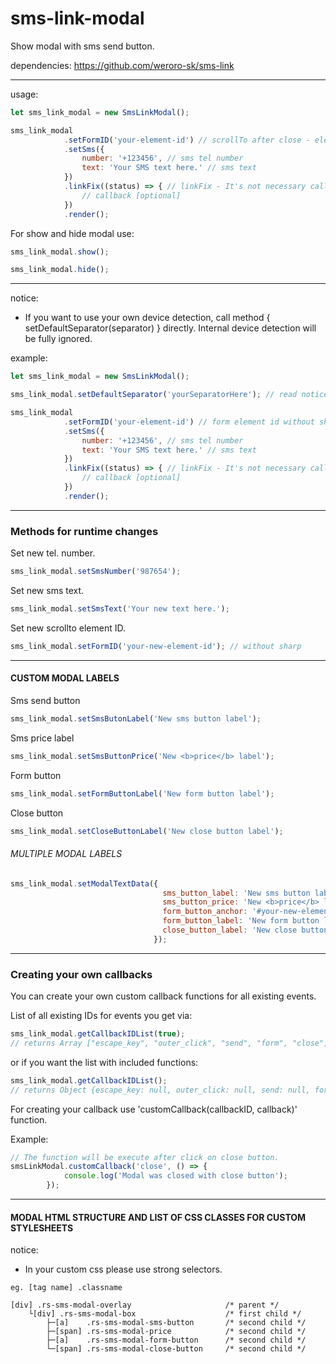 # sms-link-modal
Show modal with sms send button.

dependencies: https://github.com/weroro-sk/sms-link

---
usage: 
```javascript
let sms_link_modal = new SmsLinkModal();

sms_link_modal
            .setFormID('your-element-id') // scrollTo after close - element id
            .setSms({
                number: '+123456', // sms tel number
                text: 'Your SMS text here.' // sms text
            })
            .linkFix((status) => { // linkFix - It's not necessary call this method
                // callback [optional]
            })
            .render();
```

For show and hide modal use:
```javascript
sms_link_modal.show();

sms_link_modal.hide();
```
---
notice:
* If you want to use your own device detection, call method { setDefaultSeparator(separator) } directly.
Internal device detection will be fully ignored.

example:
```javascript
let sms_link_modal = new SmsLinkModal();

sms_link_modal.setDefaultSeparator('yourSeparatorHere'); // read notice ^^^

sms_link_modal
            .setFormID('your-element-id') // form element id without sharp
            .setSms({
                number: '+123456', // sms tel number
                text: 'Your SMS text here.' // sms text
            })
            .linkFix((status) => { // linkFix - It's not necessary call this method
                // callback [optional]
            })
            .render();
```
---
### Methods for runtime changes

Set new tel. number.
```javascript
sms_link_modal.setSmsNumber('987654');
```
Set new sms text.
```javascript
sms_link_modal.setSmsText('Your new text here.');
```
Set new scrollto element ID.
```javascript
sms_link_modal.setFormID('your-new-element-id'); // without sharp
```
---
#### CUSTOM MODAL LABELS
Sms send button
```javascript
sms_link_modal.setSmsButonLabel('New sms button label');
```
Sms price label
```javascript
sms_link_modal.setSmsButtonPrice('New <b>price</b> label');
```
Form button
```javascript
sms_link_modal.setFormButtonLabel('New form button label');
```
Close button
```javascript
sms_link_modal.setCloseButtonLabel('New close button label');
```
###### MULTIPLE MODAL LABELS
```javascript
sms_link_modal.setModalTextData({
                                  sms_button_label: 'New sms button label', // [optional]
                                  sms_button_price: 'New <b>price</b> label', // [optional]
                                  form_button_anchor: '#your-new-element-id', // [optional] sharp must be included
                                  form_button_label: 'New form button label', // [optional]
                                  close_button_label: 'New close button label' // [optional]
                                });
```
---
### Creating your own callbacks

You can create your own custom callback functions for all existing events.
 
List of all existing IDs for events you get via:
 ```javascript
sms_link_modal.getCallbackIDList(true);
// returns Array ["escape_key", "outer_click", "send", "form", "close"]
```
or if you want the list with included functions:
```javascript
sms_link_modal.getCallbackIDList();
// returns Object {escape_key: null, outer_click: null, send: null, form: null, close: function}
```

For creating your callback use 'customCallback(callbackID, callback)' function.

Example: 
```javascript
// The function will be execute after click on close button.
smsLinkModal.customCallback('close', () => {
            console.log('Modal was closed with close button');
        });
```

---
#### MODAL HTML STRUCTURE AND LIST OF CSS CLASSES FOR CUSTOM STYLESHEETS
notice: 
* In your custom css please use strong selectors.
```
eg. [tag name] .classname

[div] .rs-sms-modal-overlay                     /* parent */
    └[div] .rs-sms-modal-box                    /* first child */
        ├─[a]    .rs-sms-modal-sms-button       /* second child */
        ├─[span] .rs-sms-modal-price            /* second child */
        ├─[a]    .rs-sms-modal-form-button      /* second child */
        └─[span] .rs-sms-modal-close-button     /* second child */
```
